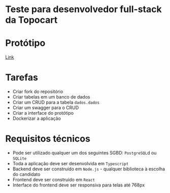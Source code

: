 # Teste para desenvolvedor full-stack da Topocart

# Protótipo 

[Link](https://www.figma.com/proto/Pae546E8G3LbazxilOcesE/Teste-para-PS?node-id=1%3A4&scaling=scale-down&page-id=0%3A1)

# Tarefas

- Criar fork do repositório
- Criar tabelas em um banco de dados
- Criar um CRUD para a tabela `dados.dados`
- Criar um swagger para o CRUD
- Criar a interface do protótipo
- Dockerizar a aplicação

# Requisitos técnicos

- Pode ser utilizado qualquer um dos seguintes SGBD: `PostgreSQL`d ou `SQLite`
- Toda a aplicação deve ser desenvolvida em `Typescript`
- Backend deve ser construído em `Node.js` - qualquer biblioteca à escolha do candidato
- Frontend deve ser construído em `React`
- Interface do frontend deve ser responsiva para telas até 768px
